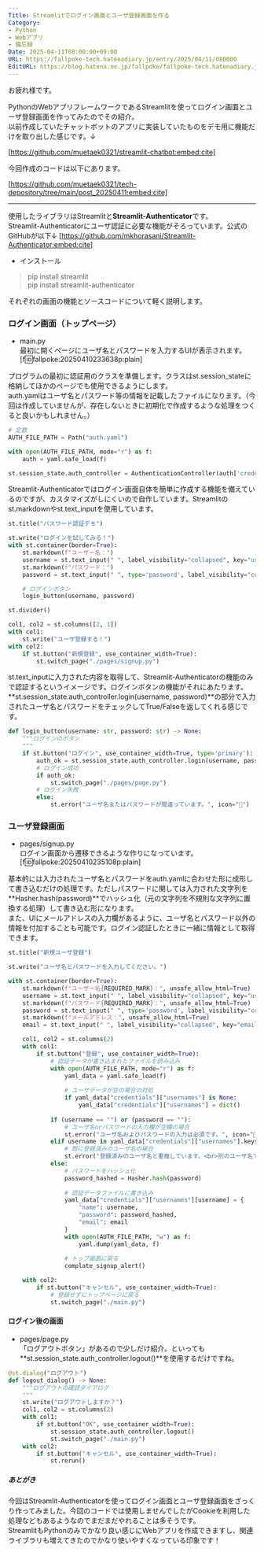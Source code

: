 ```yaml
---
Title: Streamlitでログイン画面とユーザ登録画面を作る
Category:
- Python
- Webアプリ
- 備忘録
Date: 2025-04-11T08:00:00+09:00
URL: https://fallpoke-tech.hatenadiary.jp/entry/2025/04/11/080000
EditURL: https://blog.hatena.ne.jp/fallpoke/fallpoke-tech.hatenadiary.jp/atom/entry/6802418398343486621
---
```


お疲れ様です。  

PythonのWebアプリフレームワークであるStreamlitを使ってログイン画面とユーザ登録画面を作ってみたのでその紹介。  
以前作成していたチャットボットのアプリに実装していたものをデモ用に機能だけを取り出した感じです。↓  

[https://github.com/muetaek0321/streamlit-chatbot:embed:cite]

今回作成のコードは以下にあります。

[https://github.com/muetaek0321/tech-depository/tree/main/post_20250411:embed:cite]

<hr>

使用したライブラリはStreamlitと**Streamlit-Authenticator**です。  
Streamlit-Authenticatorにユーザ認証に必要な機能がそろっています。公式のGitHubが以下↓
[https://github.com/mkhorasani/Streamlit-Authenticator:embed:cite]

- インストール
> pip install streamlit  
> pip install streamlit-authenticator  

それぞれの画面の機能とソースコードについて軽く説明します。

### ログイン画面（トップページ）

- main.py  
最初に開くページにユーザ名とパスワードを入力するUIが表示されます。  
[f:id:fallpoke:20250410233638p:plain]

プログラムの最初に認証用のクラスを準備します。クラスはst.session_stateに格納してほかのページでも使用できるようにします。  
auth.yamlはユーザ名とパスワード等の情報を記載したファイルになります。（今回は作成していませんが、存在しないときに初期化で作成するような処理をつくると良いかもしれません。）
```python
# 定数
AUTH_FILE_PATH = Path("auth.yaml")

with open(AUTH_FILE_PATH, mode="r") as f:
    auth = yaml.safe_load(f)

st.session_state.auth_controller = AuthenticationController(auth['credentials'])
```

Streamlit-Authenticatorではログイン画面自体を簡単に作成する機能を備えているのですが、カスタマイズがしにくいので自作しています。Streamlitのst.markdownやst.text_inputを使用しています。
```python
st.title("パスワード認証デモ")

st.write("ログインを試してみる！")
with st.container(border=True):
    st.markdown(f"ユーザー名：")
    username = st.text_input(" ", label_visibility="collapsed", key="username_login")
    st.markdown(f"パスワード：")
    password = st.text_input(" ", type='password', label_visibility="collapsed", key="password_login")

    # ログインボタン
    login_button(username, password)

st.divider()

col1, col2 = st.columns([2, 1])
with col1:
    st.write("ユーザ登録する！")
with col2:
    if st.button("新規登録", use_container_width=True):
        st.switch_page("./pages/signup.py")
```

st.text_inputに入力された内容を取得して、Streamlit-Authenticatorの機能のみで認証するというイメージです。ログインボタンの機能がそれにあたります。  
**st.session_state.auth_controller.login(username, password)**の部分で入力されたユーザ名とパスワードをチェックしてTrue/Falseを返してくれる感じです。
```python
def login_button(username: str, password: str) -> None:
    """ログインのボタン
    """
    if st.button("ログイン", use_container_width=True, type='primary'):
        auth_ok = st.session_state.auth_controller.login(username, password)
        # ログイン成功
        if auth_ok:
            st.switch_page("./pages/page.py")
        # ログイン失敗
        else:
            st.error("ユーザ名またはパスワードが間違っています。", icon="🚨")
```

### ユーザ登録画面
- pages/signup.py  
ログイン画面から遷移できるような作りになっています。
[f:id:fallpoke:20250410235108p:plain]

基本的には入力されたユーザ名とパスワードをauth.yamlに合わせた形に成形して書き込むだけの処理です。ただしパスワードに関しては入力された文字列を**Hasher.hash(password)**でハッシュ化（元の文字列を不規則な文字列に置換する処理）して書き込む形になります。  
また、UIにメールアドレスの入力欄があるように、ユーザ名とパスワード以外の情報を付加することも可能です。ログイン認証したときに一緒に情報として取得できます。
```python
st.title("新規ユーザ登録")

st.write("ユーザ名とパスワードを入力してください。")

with st.container(border=True):
    st.markdown(f"ユーザー名{REQUIRED_MARK}：", unsafe_allow_html=True)
    username = st.text_input(" ", label_visibility="collapsed", key="username_signup")
    st.markdown(f"パスワード{REQUIRED_MARK}：", unsafe_allow_html=True)
    password = st.text_input(" ", type='password', label_visibility="collapsed", key="password_signup")
    st.markdown(f"メールアドレス：", unsafe_allow_html=True)
    email = st.text_input(" ", label_visibility="collapsed", key="email")

    col1, col2 = st.columns(2)
    with col1:
        if st.button("登録", use_container_width=True):
            # 認証データが書き込まれたファイルを読み込み
            with open(AUTH_FILE_PATH, mode="r") as f:
                yaml_data = yaml.safe_load(f)
                
                # ユーザデータが空の場合の対処
                if yaml_data["credentials"]["usernames"] is None:
                    yaml_data["credentials"]["usernames"] = dict()
            
            if (username == "") or (password == ""):
                # ユーザ名orパスワードの入力欄が空欄の場合
                st.error("ユーザ名およびパスワードの入力は必須です。", icon="🚨")
            elif username in yaml_data["credentials"]["usernames"].keys():
                # 既に登録済みのユーザ名の場合
                st.error("登録済みのユーザ名と重複しています。<br>別のユーザ名で登録してください。", icon="🚨")
            else:
                # パスワードをハッシュ化
                password_hashed = Hasher.hash(password)
                
                # 認証データファイルに書き込み
                yaml_data["credentials"]["usernames"][username] = {
                    "name": username,
                    "password": password_hashed,
                    "email": email
                }
                with open(AUTH_FILE_PATH, "w") as f:
                    yaml.dump(yaml_data, f)
                    
                # トップ画面に戻る
                complate_signup_alert()

    with col2:
        if st.button("キャンセル", use_container_width=True):
            # 登録せずにトップページに戻る
            st.switch_page("./main.py")
```

#### ログイン後の画面
- pages/page.py  
「ログアウトボタン」があるので少しだけ紹介。といっても**st.session_state.auth_controller.logout()**を使用するだけですね。

```python
@st.dialog("ログアウト")
def logout_dialog() -> None:
    """ログアウトの確認ダイアログ
    """
    st.write("ログアウトしますか？")
    col1, col2 = st.columns(2)
    with col1:
        if st.button("OK", use_container_width=True):
            st.session_state.auth_controller.logout()
            st.switch_page("./main.py")
    with col2:
        if st.button("キャンセル", use_container_width=True):
            st.rerun()

```

##### あとがき
今回はStreamlit-Authenticatorを使ってログイン画面とユーザ登録画面をざっくり作ってみました。今回のコードでは使用しませんでしたがCookieを利用した処理などもあるようなのでまだまだやれることは多そうです。  
StreamlitもPythonのみでかなり良い感じにWebアプリを作成できますし、関連ライブラリも増えてきたのでかなり使いやすくなっている印象です！
